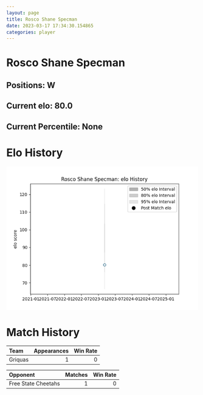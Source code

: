 ```yaml
---  
layout: page  
title: Rosco Shane Specman  
date: 2023-03-17 17:34:30.154865  
categories: player  
---
```

# Rosco Shane Specman

## Positions: W

## Current elo: 80.0

## Current Percentile: None

# Elo History


![elo history](history_RoscoShaneSpecman.png)
# Match History


| Team    |   Appearances |   Win Rate |
|:--------|--------------:|-----------:|
| Griquas |             1 |          0 |

| Opponent            |   Matches |   Win Rate |
|:--------------------|----------:|-----------:|
| Free State Cheetahs |         1 |          0 |